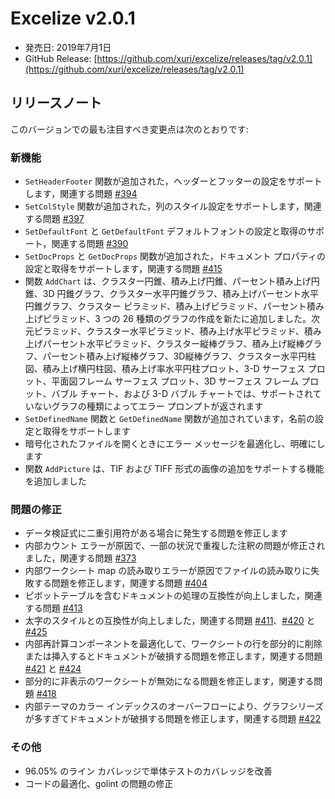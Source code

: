 # Excelize v2.0.1

* 発売日: 2019年7月1日
* GitHub Release: [https://github.com/xuri/excelize/releases/tag/v2.0.1](https://github.com/xuri/excelize/releases/tag/v2.0.1)

## リリースノート

このバージョンでの最も注目すべき変更点は次のとおりです:

### 新機能

* `SetHeaderFooter` 関数が追加された，ヘッダーとフッターの設定をサポートします，関連する問題 [#394](https://github.com/xuri/excelize/issues/394)
* `SetColStyle` 関数が追加された，列のスタイル設定をサポートします，関連する問題 [#397](https://github.com/xuri/excelize/issues/397)
* `SetDefaultFont` と `GetDefaultFont` デフォルトフォントの設定と取得のサポート，関連する問題 [#390](https://github.com/xuri/excelize/issues/390)
* `SetDocProps` と `GetDocProps` 関数が追加された，ドキュメント プロパティの設定と取得をサポートします，関連する問題 [#415](https://github.com/xuri/excelize/issues/415)
* 関数 `AddChart` は、クラスター円錐、積み上げ円錐、パーセント積み上げ円錐、3D 円錐グラフ、クラスター水平円錐グラフ、積み上げパーセント水平円錐グラフ、クラスター ピラミッド、積み上げピラミッド、パーセント積み上げピラミッド、3 つの 26 種類のグラフの作成を新たに追加しました。次元ピラミッド、クラスター水平ピラミッド、積み上げ水平ピラミッド、積み上げパーセント水平ピラミッド、クラスター縦棒グラフ、積み上げ縦棒グラフ、パーセント積み上げ縦棒グラフ、3D縦棒グラフ、クラスター水平円柱図、積み上げ横円柱図、積み上げ率水平円柱プロット、3-D サーフェス プロット、平面図フレーム サーフェス プロット、3D サーフェス フレーム プロット、バブル チャート、および 3-D バブル チャートでは、サポートされていないグラフの種類によってエラー プロンプトが返されます
* `SetDefinedName` 関数と `GetDefinedName` 関数が追加されています，名前の設定と取得をサポートします
* 暗号化されたファイルを開くときにエラー メッセージを最適化し、明確にします
* 関数 `AddPicture` は、TIF および TIFF 形式の画像の追加をサポートする機能を追加しました

### 問題の修正

* データ検証式に二重引用符がある場合に発生する問題を修正します
* 内部カウント エラーが原因で、一部の状況で重複した注釈の問題が修正されました，関連する問題 [#373](https://github.com/xuri/excelize/issues/373)
* 内部ワークシート map の読み取りエラーが原因でファイルの読み取りに失敗する問題を修正します，関連する問題 [#404](https://github.com/xuri/excelize/issues/404)
* ピボットテーブルを含むドキュメントの処理の互換性が向上しました，関連する問題 [#413](https://github.com/xuri/excelize/issues/413)
* 太字のスタイルとの互換性が向上しました，関連する問題 [#411](https://github.com/xuri/excelize/issues/)、[#420](https://github.com/xuri/excelize/issues/420) と [#425](https://github.com/xuri/excelize/issues/425)
* 内部再計算コンポーネントを最適化して、ワークシートの行を部分的に削除または挿入するとドキュメントが破損する問題を修正します，関連する問題 [#421](https://github.com/xuri/excelize/issues/421) と [#424](https://github.com/xuri/excelize/issues/424)
* 部分的に非表示のワークシートが無効になる問題を修正します，関連する問題 [#418](https://github.com/xuri/excelize/issues/418)
* 内部テーマのカラー インデックスのオーバーフローにより、グラフシリーズが多すぎてドキュメントが破損する問題を修正します，関連する問題 [#422](https://github.com/xuri/excelize/issues/422)

### その他

* 96.05% のライン カバレッジで単体テストのカバレッジを改善
* コードの最適化、golint の問題の修正

